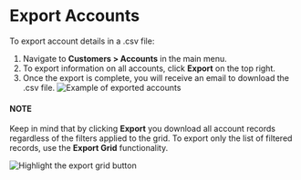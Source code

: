 <a id="mc-customers-accounts-export"></a>

# Export Accounts

To export account details in a .csv file:

1. Navigate to **Customers > Accounts** in the main menu.
2. To export information on all accounts, click **Export** on the top right.
3. Once the export is complete, you will receive an email to download the .csv file.
   ![Example of exported accounts](user/img/customers/accounts/sample_exported_account.png)

#### NOTE
Keep in mind that by clicking **Export** you download all account records regardless of the filters applied to the grid. To export only the list of filtered records, use the **Export Grid** functionality.

![Highlight the export grid button](user/img/getting_started/export_import/export_grid_accounts.png)
